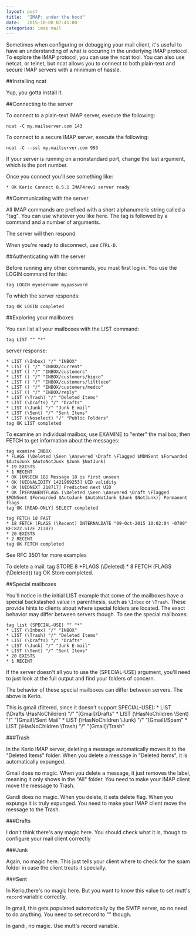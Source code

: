 ```yaml
---
layout: post
title:  "IMAP: under the hood"
date:   2015-10-08 07:41:00
categories: imap mail
---
```


Sometimes when configuring or debugging your mail client, it's useful to
have an understanding of what is occuring in the underlying IMAP
protocol.  To explore the IMAP protocol, you can use the ncat tool.  You
can also use netcat, or telnet, but ncat allows you to connect to both
plain-text and secure IMAP servers with a minimum of hassle.

##Installing ncat

Yup, you gotta install it.

##Connecting to the server

To connect to a plain-text IMAP server, execute the following:

    ncat -C my.mailserver.com 143

To connect to a secure IMAP server, execute the following:

    ncat -C --ssl my.mailserver.com 993

If your server is running on a nonstandard port, change the last
argument, which is the port number.

Once you connect you'll see something like:

    * OK Kerio Connect 8.5.1 IMAP4rev1 server ready

##Communicating with the server

All IMAP commands are prefixed with a short alphanumeric string called a
"tag".  You can use whatever you like here.  The tag is followed by a
command and a number of arguments.

The server will then respond.

When you're ready to disconnect, use `CTRL-D`.

##Authenticating with the server

Before running any other commands, you must first log in.  You use the
LOGIN command for this:

    tag LOGIN myusername mypassword

To which the server responds:

    tag OK LOGIN completed

##Exploring your mailboxes

You can list all your mailboxes with the LIST command:

    
    tag LIST "" "*"

server response:

    * LIST (\Inbox) "/" "INBOX"
    * LIST () "/" "INBOX/current"
    * LIST () "/" "INBOX/customers"
    * LIST () "/" "INBOX/customers/bigco"
    * LIST () "/" "INBOX/customers/littleco"
    * LIST () "/" "INBOX/customers/medco"
    * LIST () "/" "INBOX/reply"
    * LIST (\Trash) "/" "Deleted Items"
    * LIST (\Drafts) "/" "Drafts"
    * LIST (\Junk) "/" "Junk E-mail"
    * LIST (\Sent) "/" "Sent Items"
    * LIST (\Noselect) "/" "Public Folders"
    tag OK LIST completed

To examine an individual mailbox, use EXAMINE to "enter" the mailbox,
then FETCH to get information about the messages:

    tag examine INBOX
    * FLAGS (\Deleted \Seen \Answered \Draft \Flagged $MDNSent $Forwarded $AutoJunk $AutoNotJunk $Junk $NotJunk)
    * 19 EXISTS
    * 1 RECENT
    * OK [UNSEEN 18] Message 18 is first unseen
    * OK [UIDVALIDITY 1421969253] UID validity
    * OK [UIDNEXT 218717] Predicted next UID
    * OK [PERMANENTFLAGS (\Deleted \Seen \Answered \Draft \Flagged $MDNSent $Forwarded $AutoJunk $AutoNotJunk $Junk $NotJunk)] Permanent flags
    tag OK [READ-ONLY] SELECT completed

    tag FETCH 18 FAST
    * 18 FETCH (FLAGS (\Recent) INTERNALDATE "09-Oct-2015 10:02:04 -0700" RFC822.SIZE 21307)
    * 20 EXISTS
    * 2 RECENT
    tag OK FETCH completed

See RFC 3501 for more examples

To delete a mail:
    tag STORE 8 +FLAGS (\Deleted)
    * 8 FETCH (FLAGS (\Deleted))
    tag OK Store completed.


##Special mailboxes

You'll notice in the initial LIST example that some of the mailboxes
have a special backslashed value in parenthesis, such as `\Inbox` or
`\Trash`.  These provide hints to clients about where special folders
are located.  The exact behavior may differ between servers though.  To
see the special mailboxes:

    tag list (SPECIAL-USE) "" "*"
    * LIST (\Inbox) "/" "INBOX"
    * LIST (\Trash) "/" "Deleted Items"
    * LIST (\Drafts) "/" "Drafts"
    * LIST (\Junk) "/" "Junk E-mail"
    * LIST (\Sent) "/" "Sent Items"
    * 20 EXISTS
    * 1 RECENT

If the server doesn't all you to use the (SPECIAL-USE) argument, you'll
need to just look at the full output and find your folders of concern.

The behavior of these special mailboxes can differ between servers.  The
above is Kerio.

This is gmail (filtered, since it doesn't support SPECIAL-USE):
    * LIST (\Drafts \HasNoChildren) "/" "[Gmail]/Drafts"
    * LIST (\HasNoChildren \Sent) "/" "[Gmail]/Sent Mail"
    * LIST (\HasNoChildren \Junk) "/" "[Gmail]/Spam"
    * LIST (\HasNoChildren \Trash) "/" "[Gmail]/Trash"



###Trash

In the Kerio IMAP server, deleting a message automatically moves it to
the "Deleted Items" folder.  When you delete a message in "Deleted
Items", it is automatically expunged.

Gmail does no magic.  When you delete a message, it just removes the
label, meaning it only shows in the "All" folder.  You need to make your
IMAP client move the message to Trash.

Gandi does no magic.  When you delete, it sets delete flag.  When you
expunge it is truly expunged.  You need to make your IMAP client move
the message to the Trash.

###Drafts

I don't think there's any magic here.  You should check what it is,
though to configure your mail client correctly

###Junk

Again, no magic here.  This just tells your client where to check for
the spam folder in case the client treats it specially.

###Sent

In Kerio,there's no magic here.  But you want to know this value to set
mutt's `record` variable correctly.

In gmail, this gets populated automatically by the SMTP server, so no
need to do anything.  You need to set record to "" though.

In gandi, no magic.   Use mutt's record variable.
